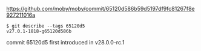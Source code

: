 
https://github.com/moby/moby/commit/65120d586b59d5197df9fc81267f8e927211016a

```shell
$ git describe --tags 65120d5  
v27.0.1-1818-g65120d586b
```

commit 65120d5 first introduced in v28.0.0-rc.1
